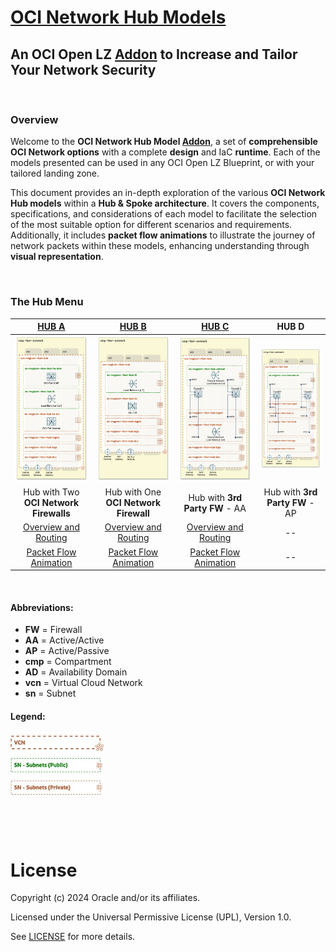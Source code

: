 
# **[OCI Network Hub Models](#)**
## **An OCI Open LZ [Addon](#) to Increase and Tailor Your Network Security**

&nbsp; 

### Overview
Welcome to the **OCI Network Hub Model [Addon](#)**, a set of **comprehensible OCI Network options** with a complete **design** and IaC **runtime**. Each of the models presented can be used in any OCI Open LZ Blueprint, or with your tailored landing zone.

This document provides an in-depth exploration of the various **OCI Network Hub models** within a **Hub & Spoke architecture**. It covers the components, specifications, and considerations of each model to facilitate the selection of the most suitable option for different scenarios and requirements. Additionally, it includes **packet flow animations** to illustrate the journey of network packets within these models, enhancing understanding through **visual representation**.

&nbsp; 

### The Hub Menu

| [**HUB A**](/addons/oci-hub-models/hub_a/readme.md) | [**HUB B**](/addons/oci-hub-models/hub_b/readme.md) | [**HUB C**](/addons/oci-hub-models/hub_c/readme.md)  | **HUB D**  | 
|:-:|:-:|:-:|:-:|
| [<img src="hub_a/images/hub_a_design.png" width="300" height="">](/addons/oci-hub-models/hub_a/readme.md) | [<img src="hub_b/images/hub_b_design.png" width="300" height="">](/addons/oci-hub-models/hub_b/readme.md) | [<img src="hub_c/images/hub_c_design.png" width="300" height="">](/addons/oci-hub-models/hub_c/readme.md) | <img src="hub_d/images/hub_d_design.png" width="315" height=""> | 
| Hub with Two **OCI Network Firewalls** | Hub with One **OCI Network Firewall** | Hub with **3rd Party FW** - AA | Hub with **3rd Party FW** - AP |
| [Overview and Routing](/addons/oci-hub-models/hub_a/readme.md)  | [Overview and Routing](/addons/oci-hub-models/hub_b/readme.md) | [Overview and Routing](/addons/oci-hub-models/hub_c/readme.md) | -- |
| [Packet Flow Animation](/addons/oci-hub-models/hub_a/hub-a-packet_flow.md) | [Packet Flow Animation](/addons/oci-hub-models/hub_b/hub-b-packet_flow.md) | [Packet Flow Animation](/addons/oci-hub-models/hub_c/hub-c-packet_flow.md) | -- |

&nbsp; 

#### Abbreviations:
- **FW** = Firewall
- **AA** = Active/Active
- **AP** = Active/Passive
- **cmp** = Compartment
- **AD** = Availability Domain
- **vcn** = Virtual Cloud Network
- **sn** = Subnet
 
 #### Legend:
<img src="images/oci_hub_models_legend.jpg" width="150" height="value"> 



&nbsp; 



&nbsp; 

# License

Copyright (c) 2024 Oracle and/or its affiliates.

Licensed under the Universal Permissive License (UPL), Version 1.0.

See [LICENSE](/LICENSE.txt) for more details.
